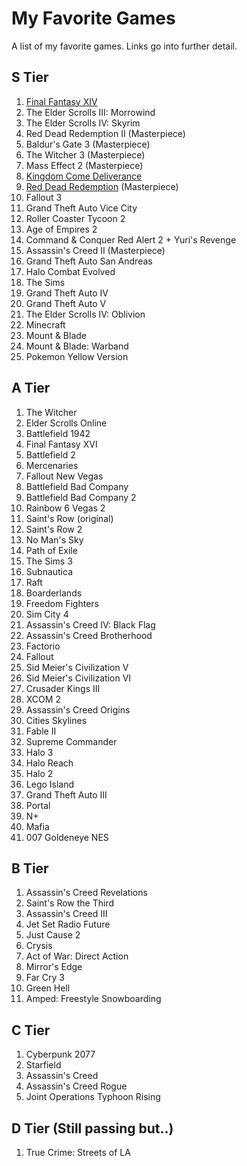 # My Favorite Games

A list of my favorite games. Links go into further detail.

## S Tier

1. [Final Fantasy XIV](games/ffxiv.md)
1. The Elder Scrolls III: Morrowind
1. The Elder Scrolls IV: Skyrim
1. Red Dead Redemption II (Masterpiece)
1. Baldur's Gate 3 (Masterpiece)
1. The Witcher 3 (Masterpiece)
1. Mass Effect 2 (Masterpiece)
1. [Kingdom Come Deliverance](games/kingdom_come_deliverance.md)
1. [Red Dead Redemption](games/red_dead_redemption.md) (Masterpiece)
1. Fallout 3
1. Grand Theft Auto Vice City
1. Roller Coaster Tycoon 2
1. Age of Empires 2
1. Command & Conquer Red Alert 2 + Yuri's Revenge
1. Assassin's Creed II (Masterpiece)
1. Grand Theft Auto San Andreas
1. Halo Combat Evolved
1. The Sims
1. Grand Theft Auto IV
1. Grand Theft Auto V
1. The Elder Scrolls IV: Oblivion
1. Minecraft
1. Mount & Blade
1. Mount & Blade: Warband
1. Pokemon Yellow Version

## A Tier

1. The Witcher
1. Elder Scrolls Online
1. Battlefield 1942
1. Final Fantasy XVI
1. Battlefield 2
1. Mercenaries
1. Fallout New Vegas
1. Battlefield Bad Company
1. Battlefield Bad Company 2  
1. Rainbow 6 Vegas 2
1. Saint's Row (original)
1. Saint's Row 2
1. No Man's Sky
1. Path of Exile
1. The Sims 3
1. Subnautica
1. Raft
1. Boarderlands
1. Freedom Fighters
1. Sim City 4
1. Assassin's Creed IV: Black Flag
1. Assassin's Creed Brotherhood
1. Factorio
1. Fallout
1. Sid Meier's Civilization V
1. Sid Meier's Civilization VI
1. Crusader Kings III
1. XCOM 2
1. Assassin's Creed Origins
1. Cities Skylines
1. Fable II
1. Supreme Commander
1. Halo 3
1. Halo Reach
1. Halo 2
1. Lego Island
1. Grand Theft Auto III
1. Portal
1. N+
1. Mafia
1. 007 Goldeneye NES

## B Tier

1. Assassin's Creed Revelations
1. Saint's Row the Third
1. Assassin's Creed III
1. Jet Set Radio Future
1. Just Cause 2
1. Crysis
1. Act of War: Direct Action
1. Mirror's Edge
1. Far Cry 3
1. Green Hell
1. Amped: Freestyle Snowboarding

## C Tier

1. Cyberpunk 2077
1. Starfield
1. Assassin's Creed
1. Assassin's Creed Rogue
1. Joint Operations Typhoon Rising

## D Tier (Still passing but..)

1. True Crime: Streets of LA
